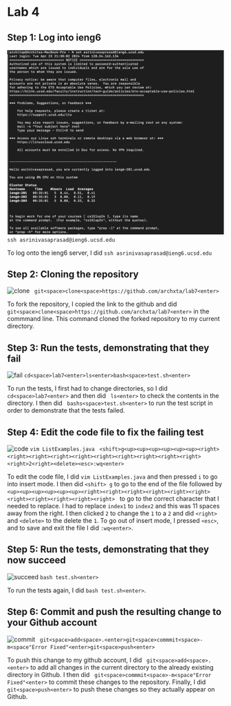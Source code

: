 # Lab 4

## Step 1: Log into ieng6

![ieng6](./ieng6.png)
``` ssh asrinivasaprasad@ieng6.ucsd.edu ```

To log onto the ieng6 server, I did ``` ssh asrinivasaprasad@ieng6.ucsd.edu ```

## Step 2: Cloning the repository
![clone](./clone.png)
``` git<space>clone<space>https://github.com/archxta/lab7<enter>```

To fork the repository, I copied the link to the github and did ``` git<space>clone<space>https://github.com/archxta/lab7<enter>``` in the commmand line. This command cloned the forked repository to my current directory. 

## Step 3: Run the tests, demonstrating that they fail
![fail](./fail.png)
``` cd<space>lab7<enter>ls<enter>bash<space>test.sh<enter> ```

To run the tests, I first had to change directories, so I did ``` cd<space>lab7<enter> ``` and then did ``` ls<enter>``` to check the contents in the directory. I then did ``` bashs<space>test.sh<enter>``` to run the test script in order to demonstrate that the tests failed.

## Step 4: Edit the code file to fix the failing test
![code](./code.png)
``` vim ListExamples.java ``` ``` <shift>g<up><up><up><up><up><up><right><right><right><right><right><right><right><right><right><right><right>2<right><delete><esc>:wq<enter>```

To edit the code file, I did ``` vim ListExamples.java ``` and then pressed ```i``` to go into insert mode. I then did ``` <shift> g ``` to go to the end of the file followed by ```<up><up><up><up><up><up><right><right><right><right><right><right><right><right><right><right><right> ``` to go to the correct character that I needed to replace. I had to replace ```index1``` to ```index2``` and this was 11 spaces away from the right. I then clicked ```2``` to change the ```1``` to a ```2``` and did ```<right>``` and  ```<delete>``` to the delete the ```1```. To go out of insert mode, I pressed ```<esc>```, and to save and exit the file I did ```:wq<enter>```. 

## Step 5: Run the tests, demonstrating that they now succeed
![succeed](./succeed.png)
```bash test.sh<enter>```

To run the tests again, I did ```bash test.sh<enter>```.

## Step 6: Commit and push the resulting change to your Github account
![commit](./commit.png)
 ``` git<space>add<space>.<enter>git<space>commmit<space>-m<space"Error Fixed"<enter>git<space>push<enter>```

To push this change to my github account, I did ``` git<space>add<space>.<enter>``` to add all changes in the current directory to the already existing directory in Github. I then did ``` git<space>commmit<space>-m<space"Error Fixed"<enter>``` to commit these changes to the repository. Finally, I did ``` git<space>push<enter>``` to push these changes so they actually appear on Github. 

   

